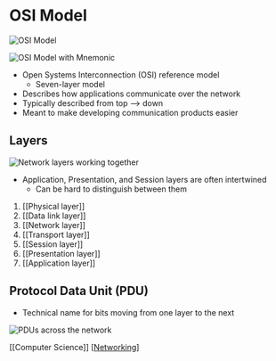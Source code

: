 # OSI Model

![OSI Model](/assets/second-brain/2020-09-08-21-22-35.png)

![OSI Model with Mnemonic](/assets/second-brain/2020-09-14-10-28-36.png)

- Open Systems Interconnection (OSI) reference model
  - Seven-layer model
- Describes how applications communicate over the network
- Typically described from top --> down
- Meant to make developing communication products easier

## Layers

![Network layers working together](/assets/second-brain/2020-09-08-21-37-28.png)

- Application, Presentation, and Session layers are often intertwined
  - Can be hard to distinguish between them

1. [[Physical layer]]
2. [[Data link layer]]
3. [[Network layer]]
4. [[Transport layer]]
5. [[Session layer]]
6. [[Presentation layer]]
7. [[Application layer]]

## Protocol Data Unit (PDU)

- Technical name for bits moving from one layer to the next

![PDUs across the network](/assets/second-brain/2020-09-08-21-36-31.png)

[[Computer Science]] [[Networking]]

[//begin]: # "Autogenerated link references for markdown compatibility"
[physical-layer]: physical-layer "Physical Layer (Layer 1)"
[data-link-layer]: data-link-layer "Data Link Layer (Layer 2)"
[network-layer]: network-layer "Network Layer (Layer 3)"
[transport-layer]: transport-layer "Transport Layer (Layer 4)"
[session-layer]: session-layer "Session Layer (Layer 5)"
[presentation-layer]: presentation-layer "Presentation Layer (Layer 6)"
[application-layer]: application-layer "Application Layer (Layer 7)"
[computer-science]: computer-science "Computer Science"
[networking]: networking "Networking"
[//end]: # "Autogenerated link references"
